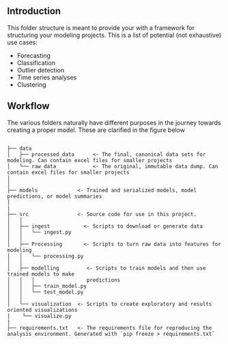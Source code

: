 ## Introduction

This folder structure is meant to provide your with a framework for structuring your modeling projects. 
This is a list of potential (not exhaustive) use cases:

* Forecasting
* Classification
* Outlier detection
* Time series analyses
* Clustering

## Workflow

The various folders naturally have different purposes in the journey towards creating a proper model.
These are clarified in the figure below


```

├── data
│   ├── processed_data      <- The final, canonical data sets for modeling. Can contain excel files for smaller projects
│   └── raw_data            <- The original, immutable data dump. Can contain excel files for smaller projects
│
│
├── models             <- Trained and serialized models, model predictions, or model summaries
│
|
├── src                <- Source code for use in this project.
│   |
│   ├── ingest           <- Scripts to download or generate data
│   │   └── ingest.py
│   │
│   ├── Processing       <- Scripts to turn raw data into features for modeling
│   │   └── processing.py
│   │
│   ├── modelling         <- Scripts to train models and then use trained models to make
│   │   │                 predictions
│   │   ├── train_model.py
│   │   └── test_model.py
│   │
│   └── visualization  <- Scripts to create exploratory and results oriented visualizations
|    └── visualize.py
|
├── requirements.txt   <- The requirements file for reproducing the analysis environment. Generated with `pip freeze > requirements.txt`

``` 